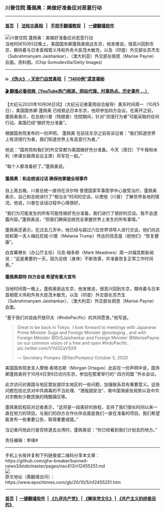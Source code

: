 ### 川普住院 蓬佩奥：美做好准备应对恶意行动
------------------------

#### [首页](https://github.com/gfw-breaker/banned-news3/blob/master/README.md) &nbsp;&nbsp;|&nbsp;&nbsp; [法轮功真相](https://github.com/begood0513/basic/blob/master/README.md)  &nbsp;&nbsp;|&nbsp;&nbsp; [手把手翻墙教程](https://github.com/gfw-breaker/guides/wiki)  &nbsp;&nbsp;|&nbsp;&nbsp; [一键翻墙软件](https://github.com/gfw-breaker/nogfw/blob/master/README.md)  



<div><img alt="川普住院 蓬佩奥：美做好准备应对恶意行动" class="attachment-djy_600_400 size-djy_600_400 wp-post-image" src="https://i.epochtimes.com/assets/uploads/2020/10/GettyImages-1056359598-600x400.jpg"/>
<div class="caption">
 当地时间10月5日晚上，美国国务卿蓬佩奥抵达东京，他发推说，很高兴回到东京，期待着与日本首相菅义伟和外务大臣茂木敏充，以及（印度）外交部长苏杰生（Subrahmanyam Jaishankar）、（澳大利亚）外交部长佩恩（Marise Payne）会面。资料图。(Chip Somodevilla/Getty Images)
</div></div><hr/>

#### 💥 [《伪火》 - 天安门自焚真相 ](http://158.247.195.190:10000/videos/blog/weihuo.html)&nbsp; |&nbsp; [“1400例”谎言揭秘  ](http://158.247.195.190:10000/videos/blog/jiexi1400.html)

#### [ 🎬  翻墙必看视频（YouTube热门频道、网站代理、时事热点、历史事件 ...）](https://github.com/gfw-breaker/links/blob/master/banned.md)

<div><p>
 【大纪元2020年10月06日讯】（大纪元记者夏雨综合报导）美东时间周一（10月5日），美国国务卿
 <ok href="https://www.epochtimes.com/gb/tag/%E8%93%AC%E4%BD%A9%E5%A5%A5.html">
  蓬佩奥
 </ok>
 已经抵达日本东京，他将参加四方会议。在离开之前，蓬佩奥表示，在总统川普（特朗普）住院期间，针对“流氓行为者”可能采取的任何行动，美国已经“做好充分准备”。
</p>
<p>
 根据国务院发布的一份声明，
 <ok href="https://www.epochtimes.com/gb/tag/%E8%93%AC%E4%BD%A9%E5%A5%A5.html">
  蓬佩奥
 </ok>
 在前往东京之前告诉记者：“我们知道世界上有流氓行为者，我们知道世界上有恶意行为者。”
</p>
<p>
 他说：“国务院和我们的外交官都为美国做好充分准备。今天（周日）下午我和米利（参谋长联席会议主席）将军在一起。”
</p>
<p>
 “每个人都准备好了。”蓬佩奥说。
</p>
<h4>
 蓬佩奥：和总统谈过话 确保他掌握全球事件
</h4>
<p>
 自上周五晚，川普总统一直待在沃尔特·里德国家军事医学中心接受治疗。蓬佩奥表示，自己和总统进行了“相当长”时间的交谈，以使他（川普）了解世界各地的情况。他说，川普在谈话过程中心情很好。
</p>
<p>
 “我们为可能发生的所有可能性做好充分准备。我们进行了很好的交谈。我不会透露内容。”蓬佩奥说，“但我们确保总统完全掌握世界上发生的所有事情。”
</p>
<p>
 蓬佩奥还表示，在过去几天中，他已经与超过六位世界领导人进行交谈，他们向总统和第一夫人梅拉尼娅·川普（Melania Trump）传达的信息是（祝他们）“恢复健康”。
</p>
<p>
 白宫幕僚长（办公厅主任）马克·梅多斯（Mark Meadows）周一对福克斯新闻说：“这是重要的一天，因为总统（身体）不断改善，并准备恢复正常工作时间表。”
</p>
<h4>
 蓬佩奥期待
 <ok href="https://www.epochtimes.com/gb/tag/%E5%9B%9B%E6%96%B9%E4%BC%9A%E8%B0%88.html">
  四方会谈
 </ok>
 希望有重大宣布
</h4>
<p>
 当地时间周一晚上，蓬佩奥抵达东京，他发推说，很高兴回到东京，期待着与日本首相菅义伟和外务大臣茂木敏充，以及（印度）外交部长苏杰生（Subrahmanyam Jaishankar）、（澳大利亚）外交部长佩恩（Marise Payne）会面。
</p>
<p>
 “基于我们对自由开放印太（#IndoPacific）的共同愿景。”他写道。
</p>
<p>
</p>
<blockquote class="twitter-tweet">
 <p dir="ltr" lang="en">
  Great to be back in Tokyo.  I look forward to meetings with Japanese Prime Minister Suga and Foreign Minister
  <ok href="https://twitter.com/moteging?ref_src=twsrc%5Etfw">
   @moteging
  </ok>
  , and with Foreign Minister
  <ok href="https://twitter.com/DrSJaishankar?ref_src=twsrc%5Etfw">
   @DrSJaishankar
  </ok>
  and Foreign Minister
  <ok href="https://twitter.com/MarisePayne?ref_src=twsrc%5Etfw">
   @MarisePayne
  </ok>
  on our common vision of a free and open
  <ok href="https://twitter.com/hashtag/IndoPacific?src=hash&amp;ref_src=twsrc%5Etfw">
   #IndoPacific
  </ok>
  .
  <ok href="https://t.co/VYd3ZqVSX9">
   pic.twitter.com/VYd3ZqVSX9
  </ok>
 </p>
 <p>
  — Secretary Pompeo (@SecPompeo)
  <ok href="https://twitter.com/SecPompeo/status/1313157741863731201?ref_src=twsrc%5Etfw">
   October 5, 2020
  </ok>
 </p>
</blockquote>
<p>
 <p>
  美国国务院发言人摩根‧奥塔古斯（Morgan Ortagus）此前在一份声明中说，国务卿蓬佩奥将于10月4日至6日访问东京，参加在那里举行的“
  <ok href="https://www.epochtimes.com/gb/tag/%E5%9B%9B%E6%96%B9%E5%90%8C%E7%9B%9F.html">
   四方同盟
  </ok>
  ”外长会议。
 </p>
 <p>
  此次访问对美国与地区盟友就印太地区的一些问题，加强联系具有重要意义。这些问题包括北京对中共病毒的不当处理、“港版国安法”、南中国海紧张局势以及中共对宗教和少数民族的残酷镇压等。
 </p>
 <p>
  蓬佩奥启程前对记者表示，“这将是一段美好的旅程，支持了我们很长时间以来一直在努力的项目。与我们的四方合作伙伴会面是我们一直在准备的项目。我们希望能发布一些重要公告，取得重要成就。”
 </p>
 <p>
  当记者问他此行是否转道去台湾时，蓬佩奥说：“你已经看到我们计划去的地方。”
 </p>
 <p>
  责任编辑：李缘#
 </p>
</p></div>
<hr/>
手机上长按并复制下列链接或二维码分享本文章：<br/>
https://github.com/gfw-breaker/banned-news3/blob/master/pages/nsc413/n12455251.md <br/>
<a href='https://github.com/gfw-breaker/banned-news3/blob/master/pages/nsc413/n12455251.md'><img src='https://github.com/gfw-breaker/banned-news3/blob/master/pages/nsc413/n12455251.md.png'/></a> <br/>
原文地址（需翻墙访问）：https://www.epochtimes.com/gb/20/10/5/n12455251.htm


------------------------
#### [首页](https://github.com/gfw-breaker/banned-news3/blob/master/README.md) &nbsp;|&nbsp; [一键翻墙软件](https://github.com/gfw-breaker/nogfw/blob/master/README.md) &nbsp;| [《九评共产党》](https://github.com/gfw-breaker/9ping.md/blob/master/README.md#九评之一评共产党是什么) | [《解体党文化》](https://github.com/gfw-breaker/jtdwh.md/blob/master/README.md) | [《共产主义的终极目的》](https://github.com/gfw-breaker/gczydzjmd.md/blob/master/README.md)


<img src='http://gfw-breaker.win/banned-news3/pages/nsc413/n12455251.md' width='0px' height='0px'/>